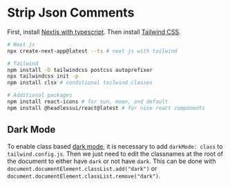 # Strip Json Comments

First, install [Nextjs with typescript](https://nextjs.org/docs/basic-features/typescript).
Then install [Tailwind CSS](https://tailwindcss.com/docs/guides/nextjs).

```bash
# Next js
npx create-next-app@latest --ts # next js with tailwind

# Tailwind
npm install -D tailwindcss postcss autoprefixer
npx tailwindcss init -p
npm install clsx # conditional tailwind classes

# Additional packages
npm install react-icons # for sun, moon, and default
npm install @headlessui/react@latest # for nice react components
```

## Dark Mode

To enable class based [dark mode](https://javascript.plainenglish.io/how-to-create-light-and-dark-mode-toggle-in-next-js-with-tailwind-61e67518fd2d), it is necessary to add `darkMode: class`
to `tailwind.config.js`.
Then we just need to edit the classnames at the root of the document to either have `dark` or not have `dark`.
This can be done with
`document.documentElement.classList.add("dark")` or `document.documentElement.classList.remove("dark")`.
